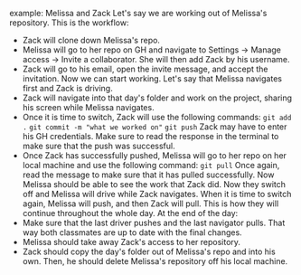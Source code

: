 example: Melissa and Zack
Let's say we are working out of Melissa's repository. This is the workflow:
- Zack will clone down Melissa's repo. 
- Melissa will go to her repo on GH and navigate to Settings -> Manage access -> Invite a collaborator. She will then add Zack by his username.
- Zack will go to his email, open the invite message, and accept the invitation.
Now we can start working. Let's say that Melissa navigates first and Zack is driving.
- Zack will navigate into that day's folder and work on the project, sharing his screen while Melissa navigates. 
- Once it is time to switch, Zack will use the following commands: 
`git add .`
`git commit -m "what we worked on"`
`git push`
Zack may have to enter his GH credentials. Make sure to read the response in the terminal to make sure that the push was successful.
- Once Zack has successfully pushed, Melissa will go to her repo on her local machine and use the following command: 
`git pull`
Once again, read the message to make sure that it has pulled successfully. Now Melissa should be able to see the work that Zack did.
Now they switch off and Melissa will drive while Zack navigates. When it is time to switch again, Melissa will push, and then Zack will pull. This is how they will continue throughout the whole day.
At the end of the day:
- Make sure that the last driver pushes and the last navigator pulls. That way both classmates are up to date with the final changes.
- Melissa should take away Zack's access to her repository.
- Zack should copy the day's folder out of Melissa's repo and into his own. Then, he should delete Melissa's repository off his local machine.